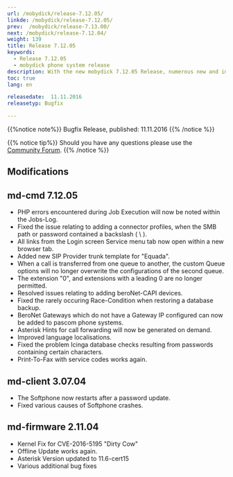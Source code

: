 ```yaml
---
url: /mobydick/release-7.12.05/
linkde: /mobydick/release-7.12.05/
prev:  /mobydick/release-7.13.00/
next: /mobydick/release-7.12.04/
weight: 139
title: Release 7.12.05
keywords:
  - Release 7.12.05
  - mobydick phone system release
description: With the new mobydick 7.12.05 Release, numerous new and improved functions are now avaialble.
toc: true
lang: en

releasedate:  11.11.2016
releasetyp: Bugfix

---
```


{{%notice note%}}
Bugfix Release, published: 11.11.2016
{{% /notice %}}

{{% notice tip%}}
Should you have any questions please use the [Community Forum](http://community.pascom.net/forum.php?langid=6 "Visit our Forum").
{{% /notice %}}

## Modifications

## md-cmd 7.12.05

* PHP errors encountered during Job Execution will now be noted within the Jobs-Log.
* Fixed the issue relating to adding a connector profiles, when the SMB path or password contained a backslash ( \ ).
* All links from the Login screen Service menu tab now open within a new browser tab.
* Added new SIP Provider trunk template for "Equada".
* When a call is transferred from one queue to another, the custom Queue options will no longer overwrite the configurations of the second queue.
* The extension "0", and extensions with a leading 0 are no longer permitted.
* Resolved issues relating to adding beroNet-CAPI devices.
* Fixed the rarely occuring Race-Condition when restoring a database backup.
* BeroNet Gateways which do not have a Gateway IP configured can now be added to pascom phone systems.
* Asterisk Hints for call forwarding will now be generated on demand.
* Improved language localisations.
* Fixed the problem Icinga database checks resulting from passwords containing certain characters.
* Print-To-Fax with service codes works again.

## md-client 3.07.04

* The Softphone now restarts after a password update.
* Fixed various causes of Softphone crashes.

## md-firmware 2.11.04

* Kernel Fix for CVE-2016-5195 "Dirty Cow"
* Offline Update works again.
* Asterisk Version updated to 11.6-cert15
* Various additional bug fixes
